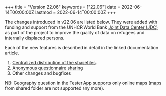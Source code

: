 +++
title = "Version 22.06"
keywords = ["22.06"]
date = 2022-06-14T00:00:00Z
lastmod = 2022-06-14T00:00:00Z
+++

The changes introduced in v22.06 are listed below. They were added with funding and support from the UNHCR World Bank [Joint Data Center (JDC)](https://www.jointdatacenter.org/) as part of the project to improve the quality of data on refugees and internally displaced persons.

Each of the new features is described in detail in the linked documentation article.

1. [Centralized distribution of the shapefiles](/headquarters/svymanage/shapefile-maps/).
1. [Anonymous questionnaire sharing](/questionnaire-designer/interface/anonymous-sharing/)
1. Other changes and bugfixes

NB: Geography question in the Tester App supports only online maps (maps from shared folder are not supported any more).